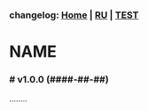### changelog: [Home](./../CHANGELOG-EN.md) | [RU](./CHANGELOG-RU.md) | [TEST](./CHANGELOG-TEST.md)

# NAME

### # v1.0.0 (####-##-##)

........
